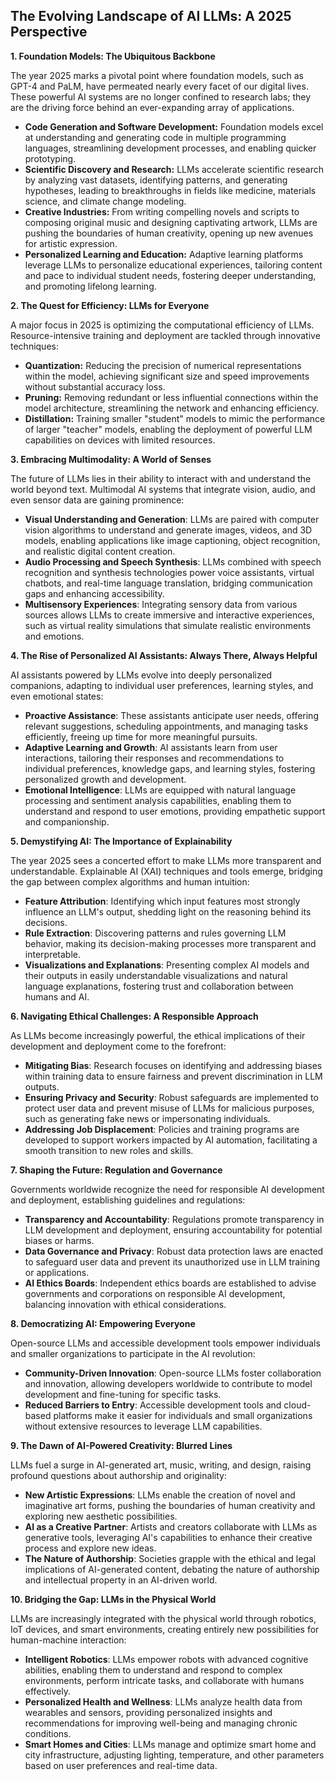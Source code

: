 ##  The Evolving Landscape of AI LLMs: A 2025 Perspective 

**1. Foundation Models: The Ubiquitous Backbone**

The year 2025 marks a  pivotal point where foundation models, such as GPT-4 and PaLM, have permeated nearly every facet of our digital lives.  These powerful AI systems are no longer confined to research labs; they are the driving force behind an ever-expanding array of applications. 

* **Code Generation and Software Development:** Foundation models excel at understanding and generating code in multiple programming languages, streamlining development processes, and enabling quicker prototyping.
* **Scientific Discovery and Research:**  LLMs accelerate scientific research by analyzing vast datasets, identifying patterns, and generating hypotheses, leading to breakthroughs in fields like medicine, materials science, and climate change modeling.
* **Creative Industries:**  From writing compelling novels and scripts to composing original music and designing captivating artwork, LLMs are pushing the boundaries of human creativity, opening up new avenues for artistic expression.
* **Personalized Learning and Education:**  Adaptive learning platforms leverage LLMs to personalize educational experiences, tailoring content and pace to individual student needs, fostering deeper understanding, and promoting lifelong learning.

**2. The Quest for Efficiency:  LLMs for Everyone**

A major focus in 2025 is optimizing the computational efficiency of LLMs.  Resource-intensive training and deployment are tackled through innovative techniques:

* **Quantization:**  Reducing the precision of numerical representations within the model, achieving significant size and speed improvements without substantial accuracy loss.
* **Pruning:**  Removing redundant or less influential connections within the model architecture, streamlining the network and enhancing efficiency.
* **Distillation:**  Training smaller "student" models to mimic the performance of larger "teacher" models, enabling the deployment of powerful LLM capabilities on devices with limited resources.

**3. Embracing Multimodality:  A World of Senses**

The future of LLMs lies in their ability to interact with and understand the world beyond text.  Multimodal AI systems that integrate vision, audio, and even sensor data are gaining prominence:

* **Visual Understanding and Generation**: LLMs are paired with computer vision algorithms to understand and generate images, videos, and 3D models, enabling applications like image captioning, object recognition, and realistic digital content creation.
* **Audio Processing and Speech Synthesis**:  LLMs combined with speech recognition and synthesis technologies power voice assistants, virtual chatbots, and real-time language translation, bridging communication gaps and enhancing accessibility.
* **Multisensory Experiences**:  Integrating sensory data from various sources allows LLMs to create immersive and interactive experiences, such as virtual reality simulations that simulate realistic environments and emotions.

**4. The Rise of Personalized AI Assistants:  Always There, Always Helpful**

AI assistants powered by LLMs evolve into deeply personalized companions, adapting to individual user preferences, learning styles, and even emotional states:

* **Proactive Assistance**:  These assistants anticipate user needs, offering relevant suggestions, scheduling appointments, and managing tasks efficiently, freeing up time for more meaningful pursuits.
* **Adaptive Learning and Growth**:  AI assistants learn from user interactions, tailoring their responses and recommendations to individual preferences, knowledge gaps, and learning styles, fostering personalized growth and development.
* **Emotional Intelligence**:   LLMs are equipped with natural language processing and sentiment analysis capabilities, enabling them to understand and respond to user emotions, providing empathetic support and companionship.

**5.  Demystifying AI:  The Importance of Explainability**

The year 2025 sees a concerted effort to make LLMs more transparent and understandable.  Explainable AI (XAI) techniques and tools emerge,  bridging the gap between complex algorithms and human intuition:

* **Feature Attribution**:  Identifying which input features  most strongly influence an LLM's output, shedding light on the reasoning behind its decisions.
* **Rule Extraction**:  Discovering patterns and rules governing LLM behavior, making its decision-making processes more transparent and interpretable.
* **Visualizations and Explanations**:  Presenting complex AI models and their outputs in  easily understandable visualizations and natural language explanations, fostering trust and collaboration between humans and AI.

**6.  Navigating Ethical Challenges: A Responsible Approach**

As LLMs become increasingly powerful,  the ethical implications of their development and deployment come to the forefront:

* **Mitigating Bias**: Research focuses on identifying and addressing biases within training data to ensure fairness and prevent discrimination in LLM outputs.
* **Ensuring Privacy and Security**:  Robust safeguards are implemented to protect user data and prevent misuse of LLMs for malicious purposes, such as generating fake news or impersonating individuals.
* **Addressing Job Displacement**: Policies and training programs are developed to support workers impacted by AI automation,  facilitating a smooth transition to new roles and skills.

**7.  Shaping the Future:  Regulation and Governance**

Governments worldwide recognize the need for responsible AI development and deployment,  establishing guidelines and regulations:

* **Transparency and Accountability**:  Regulations promote transparency in LLM development and deployment,  ensuring accountability for potential biases or harms.
* **Data Governance and Privacy**:   Robust data protection laws are enacted to safeguard user data and prevent its unauthorized use in LLM training or applications.
* **AI Ethics Boards**:  Independent ethics boards are established to advise governments and corporations on responsible AI development,  balancing innovation with ethical considerations.

**8.  Democratizing AI:  Empowering Everyone** 

Open-source LLMs and accessible development tools empower individuals and smaller organizations to participate in the AI revolution:

* **Community-Driven Innovation**:  Open-source LLMs foster collaboration and innovation, allowing developers worldwide to contribute to model development and fine-tuning for specific tasks. 
* **Reduced Barriers to Entry**:   Accessible development tools and cloud-based platforms make it easier for individuals and small organizations without extensive resources to leverage LLM capabilities.

**9.  The Dawn of AI-Powered Creativity:  Blurred Lines**

LLMs fuel a surge in AI-generated art, music, writing, and design, raising profound questions about authorship and originality:

* **New Artistic Expressions**:   LLMs enable the creation of novel and imaginative art forms, pushing the boundaries of human creativity and exploring new aesthetic possibilities.
* **AI as a Creative Partner**:  Artists and creators collaborate with LLMs as generative tools, leveraging AI's capabilities to enhance their creative process and explore new ideas.
* **The Nature of Authorship**:  Societies grapple with the ethical and legal implications of AI-generated content,  debating the nature of authorship and intellectual property in an AI-driven world.

**10.  Bridging the Gap:  LLMs in the Physical World**

LLMs are increasingly integrated with the physical world through robotics, IoT devices, and smart environments, creating entirely new possibilities for human-machine interaction:

* **Intelligent Robotics**:   LLMs empower robots with advanced cognitive abilities, enabling them to understand and respond to complex environments, perform intricate tasks, and collaborate with humans effectively.
* **Personalized Health and Wellness**:   LLMs analyze health data from wearables and sensors, providing personalized insights and recommendations for improving well-being and managing chronic conditions.
* **Smart Homes and Cities**:   LLMs manage and optimize smart home and city infrastructure,  adjusting lighting, temperature, and other parameters based on user preferences and real-time data.